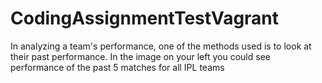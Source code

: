 # CodingAssignmentTestVagrant
In analyzing a team's performance, one of the methods used is to look at their past performance. In the image on your left you could see performance of the past 5 matches for all IPL teams
